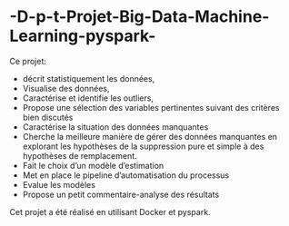 # -D-p-t-Projet-Big-Data-Machine-Learning-pyspark-
Ce projet:

- décrit statistiquement les données,
- Visualise des données,
- Caractérise et identifie les outliers,
- Propose une sélection des variables pertinentes suivant des critères bien discutés
- Caractérise la situation des données manquantes
- Cherche la meilleure manière de gérer  des données manquantes en explorant les hypothèses de la suppression pure et simple à des hypothèses de remplacement.
- Fait le choix d’un modèle d’estimation
- Met en place le pipeline d’automatisation du processus
- Evalue les modèles 
- Propose un petit commentaire-analyse des résultats

Cet projet a été réalisé en utilisant Docker et pyspark.

